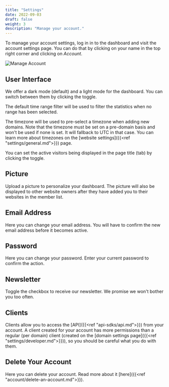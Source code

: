 ```yaml
---
title: "Settings"
date: 2022-09-03
draft: false
weight: 3
description: "Manage your account."
---
```


To manage your account settings, log in in to the dashboard and visit the account settings page. You can do that by clicking on your name in the top right corner and clicking on *Account*.

![Manage Account](/account/account.png)

## User Interface

We offer a dark mode (default) and a light mode for the dashboard. You can switch between them by clicking the toggle.

The default time range filter will be used to filter the statistics when no range has been selected.

The timezone will be used to pre-select a timezone when adding new domains. Note that the timezone must be set on a pre-domain basis and won't be used if none is set. It will fallback to UTC in that case. You can learn more about timezones on the [website settings]({{<ref "settings/general.md">}}) page.

You can set the active visitors being displayed in the page title (tab) by clicking the toggle.

## Picture

Upload a picture to personalize your dashboard. The picture will also be displayed to other website owners after they have added you to their websites in the member list.

## Email Address

Here you can change your email address. You will have to confirm the new email address before it becomes active.

## Password

Here you can change your password. Enter your current password to confirm the action.

## Newsletter

Toggle the checkbox to receive our newsletter. We promise we won't bother you too often.

## Clients

Clients allow you to access the [API]({{<ref "api-sdks/api.md">}}) from your account. A client created for your account has more permissions than a regular (per domain) client (created on the [domain settings page]({{<ref "settings/developer.md">}})), so you should be careful what you do with them.

## Delete Your Account

Here you can delete your account. Read more about it [here]({{<ref "account/delete-an-account.md">}}).
